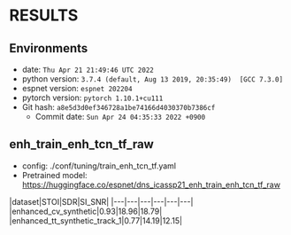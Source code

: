 <!-- Generated by ./scripts/utils/show_enh_score.sh -->
# RESULTS
## Environments
- date: `Thu Apr 21 21:49:46 UTC 2022`
- python version: `3.7.4 (default, Aug 13 2019, 20:35:49)  [GCC 7.3.0]`
- espnet version: `espnet 202204`
- pytorch version: `pytorch 1.10.1+cu111`
- Git hash: `a8e5d3d0ef346728a1be74166d4030370b7386cf`
  - Commit date: `Sun Apr 24 04:35:33 2022 +0900`


## enh_train_enh_tcn_tf_raw

- config: ./conf/tuning/train_enh_tcn_tf.yaml
- Pretrained model: https://huggingface.co/espnet/dns_icassp21_enh_train_enh_tcn_tf_raw


|dataset|STOI|SDR|SI_SNR|
|---|---|---|---|---|---|
|enhanced_cv_synthetic|0.93|18.96|18.79|
|enhanced_tt_synthetic_track_1|0.77|14.19|12.15|

